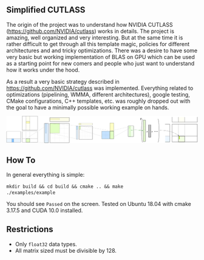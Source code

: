 ## Simplified CUTLASS

The origin of the project was to understand how NVIDIA CUTLASS (https://github.com/NVIDIA/cutlass) works in details. 
The project is amazing, well organized and very interesting.
But at the same time it is rather difficult to get through all this template magic, policies for different architectures and and tricky optimizations.
There was a desire to have some very basic but working implementation of BLAS on GPU which can be used as a starting point for new comers and people who 
just want to understand how it works under the hood.

As a result a very basic strategy described in https://github.com/NVIDIA/cutlass was implemented. 
Everything related to optimizations (pipelining, WMMA, different architectures), google testing, CMake configurations, C++ templates, etc. was roughly 
dropped out with the goal to have a minimally possible working example on hands.

![alt text](https://raw.githubusercontent.com/NVIDIA/cutlass/master/media/images/gemm-hierarchy-with-epilogue-no-labels.png)

## How To

In general everything is simple:
```
mkdir build && cd build && cmake .. && make
./examples/example
```
You should see `Passed` on the screen.
Tested on Ubuntu 18.04 with cmake 3.17.5 and CUDA 10.0 installed.

## Restrictions
* Only `float32` data types.
* All matrix sized must be divisible by 128.

